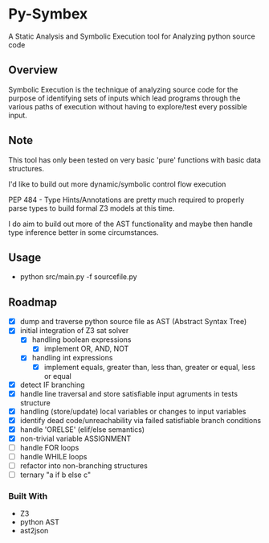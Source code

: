 # Py-Symbex

A Static Analysis and Symbolic Execution tool for Analyzing python source code

## Overview

Symbolic Execution is the technique of analyzing source code for the purpose of identifying sets of inputs which lead programs through the various paths of execution without having to explore/test every possible input.


## Note

This tool has only been tested on very basic 'pure' functions with basic data structures.

I'd like to build out more dynamic/symbolic control flow execution

PEP 484 - Type Hints/Annotations are pretty much required to properly parse types to build formal Z3 models at this time.

I do aim to build out more of the AST functionality and maybe then handle type inference better in some circumstances.


## Usage

* python src/main.py -f sourcefile.py

## Roadmap

- [X] dump and traverse python source file as AST (Abstract Syntax Tree)
- [X] initial integration of Z3 sat solver
  - [X] handling boolean expressions
    - [X] implement OR, AND, NOT
  - [X] handling int expressions
    - [X] implement equals, greater than, less than, greater or equal, less or equal
- [X] detect IF branching
- [X] handle line traversal and store satisfiable input agruments in tests structure
- [X] handling (store/update) local variables or changes to input variables
- [X] identify dead code/unreachability via failed satisfiable branch conditions
- [X] handle 'ORELSE' (elif/else semantics)
- [X] non-trivial variable ASSIGNMENT
- [ ] handle FOR loops
- [ ] handle WHILE loops
- [ ] refactor into non-branching structures
- [ ] ternary "a if b else c"

### Built With

* Z3
* python AST
* ast2json
